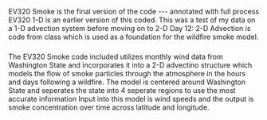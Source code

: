 EV320 Smoke is the final version of the code --- annotated with full process
EV320 1-D is an earlier version of this coded. This was a test of my data on a 1-D advection system before moving on to 2-D
Day 12: 2-D Advection is code from class which is used as a foundation for the wildfire smoke model.
###
The EV320 Smoke code included utilizes monthly wind data from Washington State and incorporates it into a 2-D advectino structure which models the flow of smoke particles through the atmosphere in the hours and days following a wildfire.
The model is centered around Washington State and seperates the state into 4 seperate regions to use the most accurate information
Input into this model is wind speeds and the output is smoke concentration over time across latitude and longitude.

